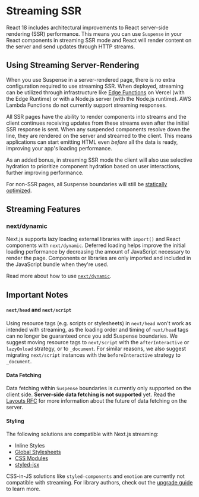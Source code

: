 # Streaming SSR

React 18 includes architectural improvements to React server-side rendering (SSR) performance. This means you can use `Suspense` in your React components in streaming SSR mode and React will render content on the server and send updates through HTTP streams.

## Using Streaming Server-Rendering

When you use Suspense in a server-rendered page, there is no extra configuration required to use streaming SSR. When deployed, streaming can be utilized through infrastructure like [Edge Functions](https://vercel.com/edge) on Vercel (with the Edge Runtime) or with a Node.js server (with the Node.js runtime). AWS Lambda Functions do not currently support streaming responses.

All SSR pages have the ability to render components into streams and the client continues receiving updates from these streams even after the initial SSR response is sent. When any suspended components resolve down the line, they are rendered on the server and streamed to the client. This means applications can start emitting HTML even _before_ all the data is ready, improving your app's loading performance.

As an added bonus, in streaming SSR mode the client will also use selective hydration to prioritize component hydration based on user interactions, further improving performance.

For non-SSR pages, all Suspense boundaries will still be [statically optimized](/docs/advanced-features/automatic-static-optimization.md).

## Streaming Features

### next/dynamic

Next.js supports lazy loading external libraries with `import()` and React components with `next/dynamic`. Deferred loading helps improve the initial loading performance by decreasing the amount of JavaScript necessary to render the page. Components or libraries are only imported and included in the JavaScript bundle when they're used.

Read more about how to use [`next/dynamic`](/docs/advanced-features/dynamic-import).

## Important Notes

#### `next/head` and `next/script`

Using resource tags (e.g. scripts or stylesheets) in `next/head` won't work as intended with streaming, as the loading order and timing of `next/head` tags can no longer be guaranteed once you add Suspense boundaries. We suggest moving resource tags to `next/script` with the `afterInteractive` or `lazyOnload` strategy, or to `_document`. For similar reasons, we also suggest migrating `next/script` instances with the `beforeInteractive` strategy to `_document`.

#### Data Fetching

Data fetching within `Suspense` boundaries is currently only supported on the client side. **Server-side data fetching is not supported** yet. Read the [Layouts RFC](https://nextjs.org/blog/layouts-rfc) for more information about the future of data fetching on the server.

#### Styling

The following solutions are compatible with Next.js streaming:

- Inline Styles
- [Global Stylesheets](/docs/basic-features/built-in-css-support#adding-a-global-stylesheet)
- [CSS Modules](/docs/basic-features/built-in-css-support#adding-component-level-css)
- [styled-jsx](/docs/basic-features/built-in-css-support#css-in-js)

CSS-in-JS solutions like `styled-components` and `emotion` are currently not compatible with streaming. For library authors, check out the [upgrade guide](https://github.com/reactwg/react-18/discussions/110) to learn more.
